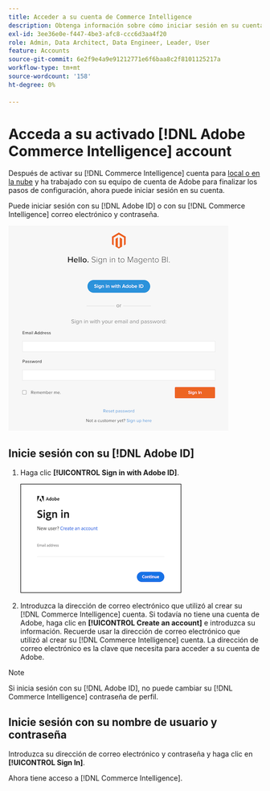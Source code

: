 ```yaml
---
title: Acceder a su cuenta de Commerce Intelligence
description: Obtenga información sobre cómo iniciar sesión en su cuenta de Commerce Intelligence.
exl-id: 3ee36e0e-f447-4be3-afc8-ccc6d3aa4f20
role: Admin, Data Architect, Data Engineer, Leader, User
feature: Accounts
source-git-commit: 6e2f9e4a9e91212771e6f6baa8c2f8101125217a
workflow-type: tm+mt
source-wordcount: '158'
ht-degree: 0%

---
```


# Acceda a su activado [!DNL Adobe Commerce Intelligence] account

Después de activar su [!DNL Commerce Intelligence] cuenta para [local o en la nube](../getting-started/onpremise-activation.md) y ha trabajado con su equipo de cuenta de Adobe para finalizar los pasos de configuración, ahora puede iniciar sesión en su cuenta.

Puede iniciar sesión con su [!DNL Adobe ID] o con su [!DNL Commerce Intelligence] correo electrónico y contraseña.

![inicio de sesión](../assets/sign-in.png)

## Inicie sesión con su [!DNL Adobe ID]

1. Haga clic **[!UICONTROL Sign in with Adobe ID]**.

   ![sign-in-adobe](../assets/sign-in-adobe.png)

1. Introduzca la dirección de correo electrónico que utilizó al crear su [!DNL Commerce Intelligence] cuenta. Si todavía no tiene una cuenta de Adobe, haga clic en **[!UICONTROL Create an account]** e introduzca su información. Recuerde usar la dirección de correo electrónico que utilizó al crear su [!DNL Commerce Intelligence] cuenta. La dirección de correo electrónico es la clave que necesita para acceder a su cuenta de Adobe.

>[!NOTE]
>
>Si inicia sesión con su [!DNL Adobe ID], no puede cambiar su [!DNL Commerce Intelligence] contraseña de perfil.

## Inicie sesión con su nombre de usuario y contraseña

Introduzca su dirección de correo electrónico y contraseña y haga clic en **[!UICONTROL Sign In]**.

Ahora tiene acceso a [!DNL Commerce Intelligence].
